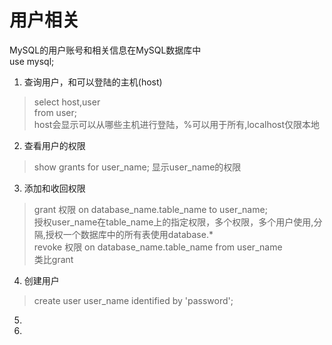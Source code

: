 # 用户相关
MySQL的用户账号和相关信息在MySQL数据库中  
use mysql;
1. 查询用户，和可以登陆的主机(host)
> select host,user  
> from user;  
> host会显示可以从哪些主机进行登陆，%可以用于所有,localhost仅限本地
2. 查看用户的权限
> show grants for user_name;
> 显示user_name的权限
3. 添加和收回权限
> grant 权限 on database_name.table_name to user_name;  
> 授权user_name在table_name上的指定权限，多个权限，多个用户使用,分隔,授权一个数据库中的所有表使用database.*  
> revoke 权限 on database_name.table_name from user_name  
> 类比grant
4. 创建用户
> create user user_name identified by 'password';
5. 
7.
